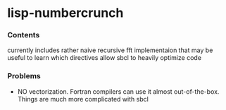 # lisp-numbercrunch

### Contents
currently includes rather naive recursive fft implementaion that
may be useful to learn which directives allow sbcl to heavily optimize code
### Problems
* NO vectorization. Fortran compilers can use it almost out-of-the-box. 
Things are much more complicated with sbcl 
